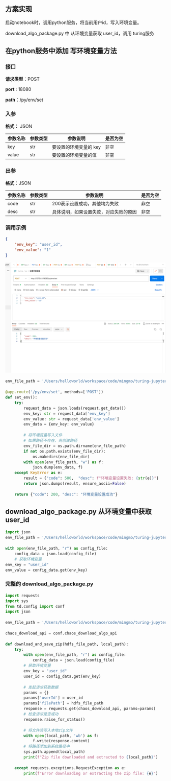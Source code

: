 ## 方案实现

启动notebook时，调用python服务，将当前用户id，写入环境变量。

download_algo_package.py 中 从环境变量获取 user_id，调用 turing服务

## 在python服务中添加 写环境变量方法

### 接口

**请求类型**：POST

**port** : 18080

**path**：/py/env/set

### 入参

**格式：** JSON

| 参数名称 | 参数类型 | 参数说明               | 是否为空 |
| -------- | -------- | ---------------------- | -------- |
| key      | str      | 要设置的环境变量的 key | 非空     |
| value    | str      | 要设置的环境变量的值   | 非空     |

### 出参

**格式**：JSON

| 参数名称 | 参数类型 | 参数说明                               | 是否为空 |
| -------- | -------- | -------------------------------------- | -------- |
| code     | str      | 200表示设置成功，其他均为失败          | 非空     |
| desc     | str      | 具体说明，如果设置失败，对应失败的原因 | 非空     |

### 调用示例

```json
{
    "env_key": "user_id",
    "env_value": "1"
}
```

![image-20231218143920837](./自定义算法导入-动态hdfs账户.assets/image-20231218143920837.png)

```python
env_file_path = '/Users/helloworld/workspace/code/mingmo/turing-jupyter/arm/kylin/4-jupyter/resource/conf/json.conf'

@app.route('/py/env/set', methods=['POST'])
def set_env():
    try:
        request_data = json.loads(request.get_data())
        env_key: str = request_data['env_key']
        env_value: str = request_data['env_value']
        env_data = {env_key: env_value}

        # 将环境变量写入文件
        # 如果路径不存在，先创建路径
        env_file_dir = os.path.dirname(env_file_path)
        if not os.path.exists(env_file_dir):
            os.makedirs(env_file_dir)
        with open(env_file_path, "w") as f:
            json.dump(env_data, f)
    except KeyError as e:
        result = {"code": 500,  "desc": f"环境变量设置失败: {str(e)}"}
        return json.dumps(result, ensure_ascii=False)

    return {"code": 200, "desc": "环境变量设置成功"}
```



## download_algo_package.py 从环境变量中获取user_id

```python
import json
env_file_path = '/Users/helloworld/workspace/code/mingmo/turing-jupyter/arm/kylin/4-jupyter/resource/conf/json.conf'

with open(env_file_path, "r") as config_file:
    config_data = json.load(config_file)
    # 获取环境变量
env_key = "user_id"
env_value = config_data.get(env_key)
```



### 完整的 download_algo_package.py

```python
import requests
import sys
from td.config import conf
import json

env_file_path = '/Users/helloworld/workspace/code/mingmo/turing-jupyter/arm/kylin/4-jupyter/resource/conf/json.conf'

chaos_download_api = conf.chaos_download_algo_api

def download_and_save_zip(hdfs_file_path, local_path):
    try:
        with open(env_file_path, "r") as config_file:
            config_data = json.load(config_file)
        # 获取环境变量
        env_key = "user_id"
        user_id = config_data.get(env_key)

        # 发起请求获取数据
        params = {}
        params['userId'] = user_id
        params['filePath'] = hdfs_file_path
        response = requests.get(chaos_download_api, params=params)
        # 检查请求是否成功
        response.raise_for_status()

        # 将文件流写入本地zip文件
        with open(local_path, 'wb') as f:
            f.write(response.content)
        # 将路径添加到系统路径中
        sys.path.append(local_path)
        print(f"Zip file downloaded and extracted to {local_path}")

    except requests.exceptions.RequestException as e:
        print(f"Error downloading or extracting the zip file: {e}")
```

